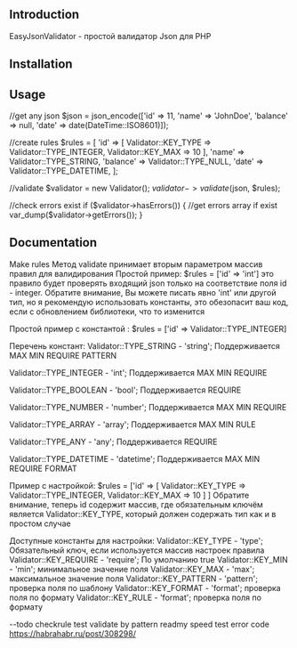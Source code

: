 Introduction
-------------

EasyJsonValidator - простой валидатор Json для PHP

Installation
-------------


Usage
-----
//get any json
$json = json_encode(['id' => 11, 'name' => 'JohnDoe', 'balance' => null, 'date' => date(DateTime::ISO8601)]);

//create rules
$rules = [
    'id' => [
        Validator::KEY_TYPE => Validator::TYPE_INTEGER,
        Validator::KEY_MAX => 10
    ],
    'name' => Validator::TYPE_STRING,
    'balance' => Validator::TYPE_NULL,
    'date' => Validator::TYPE_DATETIME,
];

//validate
$validator = new Validator();
$validator->validate($json, $rules);

//check errors exist
if ($validator->hasErrors()) {
//get errors array if exist
    var_dump($validator->getErrors());
}


Documentation
-------------
Make rules
Метод validate принимает вторым параметром массив правил для валидирования
Простой пример: 
$rules = ['id' => 'int']
это правило будет проверять входящий json только на соответствие поля id - integer. 
Обратите внимание, Вы можете писать явно 'int' или другой тип, но я рекомендую использовать константы, это обезопасит ваш код, если с обновлением библиотеки, что то изменится

Простой пример с константой : 
$rules = ['id' => Validator::TYPE_INTEGER]

Перечень констант: 
Validator::TYPE_STRING - 'string';
Поддерживается MAX MIN REQUIRE PATTERN


Validator::TYPE_INTEGER - 'int';
Поддерживается MAX MIN REQUIRE

Validator::TYPE_BOOLEAN - 'bool';
Поддерживается REQUIRE

Validator::TYPE_NUMBER - 'number';
Поддерживается MAX MIN REQUIRE

Validator::TYPE_ARRAY - 'array';
Поддерживается MAX MIN RULE

Validator::TYPE_ANY - 'any';
Поддерживается REQUIRE

Validator::TYPE_DATETIME - 'datetime';
Поддерживается MAX MIN REQUIRE FORMAT

Пример с настройкой:
$rules = ['id' => [
            Validator::KEY_TYPE => Validator::TYPE_INTEGER,
            Validator::KEY_MAX => 10
            ]
         ]
Обратите внимание, теперь id содержит массив, где обязательным ключём является Validator::KEY_TYPE, который должен содержать тип как и в простом случае

Доступные константы для настройки: 
Validator::KEY_TYPE - 'type'; Обязательный ключ, если используется массив настроек правила
Validator::KEY_REQUIRE - 'require'; По умолчанию true
Validator::KEY_MIN - 'min'; минимальное значение поля
Validator::KEY_MAX - 'max'; максимальное значение поля
Validator::KEY_PATTERN - 'pattern'; проверка поля по шаблону
Validator::KEY_FORMAT - 'format'; проверка поля по формату
Validator::KEY_RULE - 'format'; проверка поля по формату


--todo
checkrule test
validate by pattern
readmy
speed test
error code
https://habrahabr.ru/post/308298/